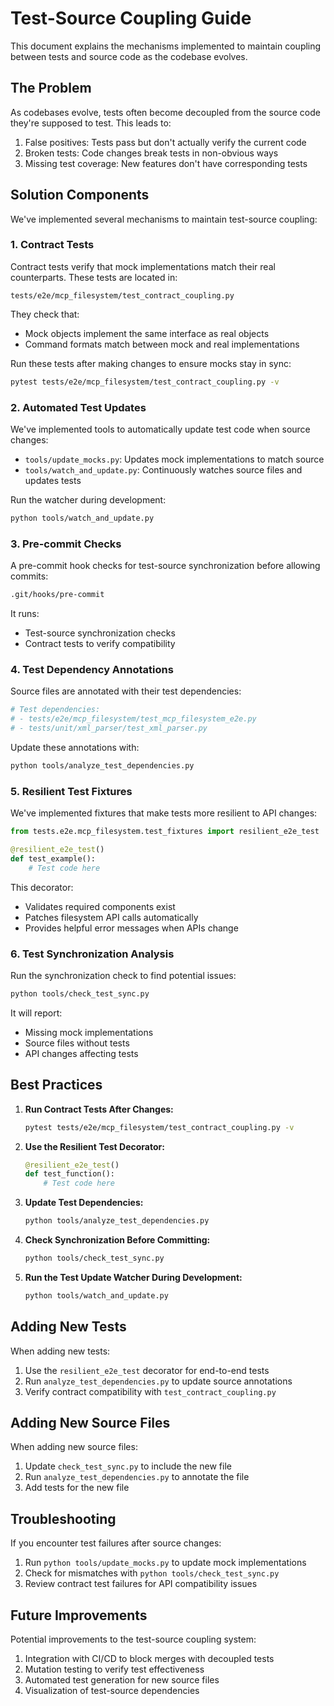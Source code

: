 # Test-Source Coupling Guide

This document explains the mechanisms implemented to maintain coupling between tests and source code as the codebase evolves.

## The Problem

As codebases evolve, tests often become decoupled from the source code they're supposed to test. This leads to:

1. False positives: Tests pass but don't actually verify the current code
2. Broken tests: Code changes break tests in non-obvious ways
3. Missing test coverage: New features don't have corresponding tests

## Solution Components

We've implemented several mechanisms to maintain test-source coupling:

### 1. Contract Tests

Contract tests verify that mock implementations match their real counterparts. These tests are located in:

```
tests/e2e/mcp_filesystem/test_contract_coupling.py
```

They check that:
- Mock objects implement the same interface as real objects
- Command formats match between mock and real implementations

Run these tests after making changes to ensure mocks stay in sync:

```bash
pytest tests/e2e/mcp_filesystem/test_contract_coupling.py -v
```

### 2. Automated Test Updates

We've implemented tools to automatically update test code when source changes:

- `tools/update_mocks.py`: Updates mock implementations to match source
- `tools/watch_and_update.py`: Continuously watches source files and updates tests

Run the watcher during development:

```bash
python tools/watch_and_update.py
```

### 3. Pre-commit Checks

A pre-commit hook checks for test-source synchronization before allowing commits:

```bash
.git/hooks/pre-commit
```

It runs:
- Test-source synchronization checks
- Contract tests to verify compatibility

### 4. Test Dependency Annotations

Source files are annotated with their test dependencies:

```python
# Test dependencies:
# - tests/e2e/mcp_filesystem/test_mcp_filesystem_e2e.py
# - tests/unit/xml_parser/test_xml_parser.py
```

Update these annotations with:

```bash
python tools/analyze_test_dependencies.py
```

### 5. Resilient Test Fixtures

We've implemented fixtures that make tests more resilient to API changes:

```python
from tests.e2e.mcp_filesystem.test_fixtures import resilient_e2e_test

@resilient_e2e_test()
def test_example():
    # Test code here
```

This decorator:
- Validates required components exist
- Patches filesystem API calls automatically
- Provides helpful error messages when APIs change

### 6. Test Synchronization Analysis

Run the synchronization check to find potential issues:

```bash
python tools/check_test_sync.py
```

It will report:
- Missing mock implementations
- Source files without tests
- API changes affecting tests

## Best Practices

1. **Run Contract Tests After Changes:**
   ```bash
   pytest tests/e2e/mcp_filesystem/test_contract_coupling.py -v
   ```

2. **Use the Resilient Test Decorator:**
   ```python
   @resilient_e2e_test()
   def test_function():
       # Test code here
   ```

3. **Update Test Dependencies:**
   ```bash
   python tools/analyze_test_dependencies.py
   ```

4. **Check Synchronization Before Committing:**
   ```bash
   python tools/check_test_sync.py
   ```

5. **Run the Test Update Watcher During Development:**
   ```bash
   python tools/watch_and_update.py
   ```

## Adding New Tests

When adding new tests:

1. Use the `resilient_e2e_test` decorator for end-to-end tests
2. Run `analyze_test_dependencies.py` to update source annotations
3. Verify contract compatibility with `test_contract_coupling.py`

## Adding New Source Files

When adding new source files:

1. Update `check_test_sync.py` to include the new file
2. Run `analyze_test_dependencies.py` to annotate the file
3. Add tests for the new file

## Troubleshooting

If you encounter test failures after source changes:

1. Run `python tools/update_mocks.py` to update mock implementations
2. Check for mismatches with `python tools/check_test_sync.py`
3. Review contract test failures for API compatibility issues

## Future Improvements

Potential improvements to the test-source coupling system:

1. Integration with CI/CD to block merges with decoupled tests
2. Mutation testing to verify test effectiveness
3. Automated test generation for new source files
4. Visualization of test-source dependencies